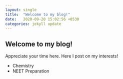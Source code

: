 ```yaml
---
layout: single
title:  "Welcome to my blog!"
date:   2020-09-20 15:02:56 +0530
categories: jekyll update
---
```


## Welcome to my blog!

Appreciate your time here. Here I post on my interests!
* Chemistry
* NEET Preparation

[jekyll-docs]: https://jekyllrb.com/docs/home
[jekyll-gh]:   https://github.com/jekyll/jekyll
[jekyll-talk]: https://talk.jekyllrb.com/
